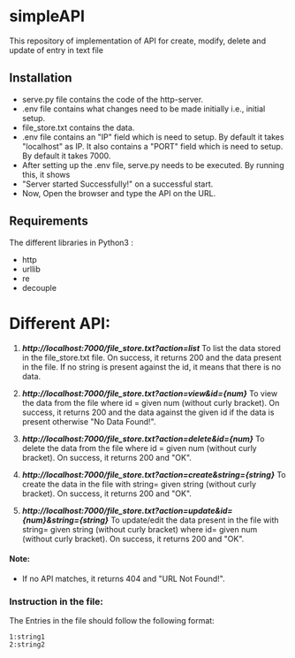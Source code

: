 # simpleAPI
This repository of implementation of API for create, modify, delete and update of entry in text file

## Installation
* serve.py file contains the code of the http-server.
* .env file contains what changes need to be made initially i.e., initial setup.
* file_store.txt contains the data.
* .env file contains an "IP" field which is need to setup. By default it takes "localhost" as IP. It
   also contains a "PORT" field which is need to setup. By default it takes 7000.
* After setting up the .env file, serve.py needs to be executed. By running this, it shows
* "Server started Successfully!" on a successful start.
* Now, Open the browser and type the API on the URL.

## Requirements
The different libraries in Python3 :
* http
* urllib
* re
* decouple

# Different API:
1.  **_http://localhost:7000/file_store.txt?action=list_**
    To list the data stored in the file_store.txt file.
   On success, it returns 200 and the data present in the file. If no string is present against the id, it
   means that there is no data.
   
2.  **_http://localhost:7000/file_store.txt?action=view&id={num}_**
   To view the data from the file where id = given num (without curly bracket).
   On success, it returns 200 and the data against the given id if the data is present otherwise "No
   Data Found!".
   
3.  **_http://localhost:7000/file_store.txt?action=delete&id={num}_**
   To delete the data from the file where id = given num (without curly bracket). On success, it
   returns 200 and "OK".
   
4.  **_http://localhost:7000/file_store.txt?action=create&string={string}_**
   To create the data in the file with string= given string (without curly bracket). On success, it
   returns 200 and "OK".
   
5.  **_http://localhost:7000/file_store.txt?action=update&id={num}&string={string}_**
   To update/edit the data present in the file with string= given string (without curly bracket) where
   id= given num (without curly bracket). On success, it returns 200 and "OK". 
   
#### Note:
* If no API matches, it returns 404 and "URL Not Found!".

### Instruction in the file:
 The Entries in the file should follow the following format:
```
1:string1
2:string2
```


